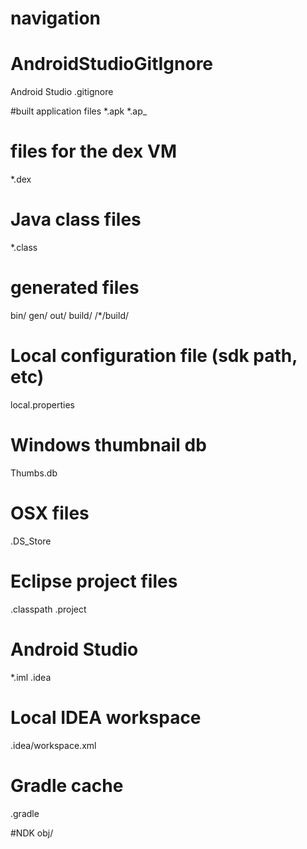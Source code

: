 # navigation
# AndroidStudioGitIgnore
Android Studio .gitignore

#built application files
*.apk
*.ap_

# files for the dex VM
*.dex

# Java class files
*.class

# generated files
bin/
gen/
out/
build/
/*/build/

# Local configuration file (sdk path, etc)
local.properties

# Windows thumbnail db
Thumbs.db

# OSX files
.DS_Store

# Eclipse project files
.classpath
.project

# Android Studio
*.iml
.idea

# Local IDEA workspace
.idea/workspace.xml

# Gradle cache
.gradle

#NDK
obj/